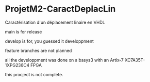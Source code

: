 # ProjetM2-CaractDeplacLin
Caractérisation d'un déplacement linaire en VHDL 

main is for release

develop is for, you guessed it developpment

feature branches are not planned

all the developpment was done on a basys3 with an Artix-7 XC7A35T-1XPG236C4 FPGA

this procject is not complete.